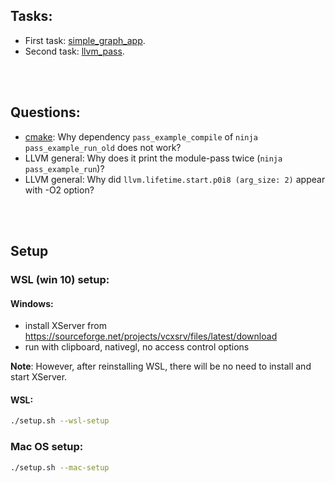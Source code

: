 ## Tasks:

- First task: [simple_graph_app](./simple_graph_app/README.md).
- Second task: [llvm_pass](./llvm_pass/README.md).


<br></br>


## Questions:

- [cmake](llvm_pass/CMakeLists.txt): Why dependency `pass_example_compile` of `ninja pass_example_run_old` does not work?
- LLVM general: Why does it print the module-pass twice (`ninja pass_example_run`)?
- LLVM general: Why did `llvm.lifetime.start.p0i8 (arg_size: 2)` appear with -O2 option?


<br></br>


## Setup
### WSL (win 10) setup:

#### Windows:
- install XServer from https://sourceforge.net/projects/vcxsrv/files/latest/download
- run with clipboard, nativegl, no access control options

**Note**: However, after reinstalling WSL, there will be no need to install and start XServer.

#### WSL:
```bash
./setup.sh --wsl-setup
```

### Mac OS setup:

```bash
./setup.sh --mac-setup
```
